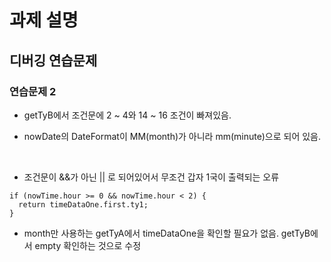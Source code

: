 # 과제 설명

## 디버깅 연습문제

### 연습문제 2

- getTyB에서 조건문에 2 ~ 4와 14 ~ 16 조건이 빠져있음.

- nowDate의 DateFormat이 MM(month)가 아니라 mm(minute)으로 되어 있음.

<br>

- 조건문이 &&가 아닌 || 로 되어있어서 무조건 갑자 1국이 출력되는 오류


```
if (nowTime.hour >= 0 && nowTime.hour < 2) {
  return timeDataOne.first.ty1;
}
```



- month만 사용하는 getTyA에서 timeDataOne을 확인할 필요가 없음. getTyB에서 empty 확인하는 것으로 수정